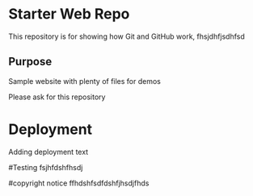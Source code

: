 # Starter Web Repo

This repository is for showing how Git and GitHub work, fhsjdhfjsdhfsd

## Purpose

Sample website with plenty of files for demos

Please ask for this repository

# Deployment
Adding deployment text

#Testing
fsjhfdshfhsdj

#copyright notice
ffhdshfsdfdshfjhsdjfhds